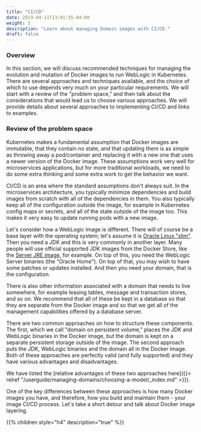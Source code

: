 ```yaml
---
title: "CI/CD"
date: 2019-04-11T13:01:55-04:00
weight: 5
description: "Learn about managing Domain images with CI/CD."
draft: false
---
```


### Overview 

In this section, we will discuss recommended techniques for managing the evolution
and mutation of Docker images to run WebLogic in Kubernetes.  There are several
approaches and techniques available, and the choice of which to use depends very 
much on your particular requirements.  We will start with a review of the "problem 
space," and then talk about the considerations that would lead us to choose various 
approaches.  We will provide details about several approaches to implementing 
CI/CD and links to examples.

### Review of the problem space 

Kubernetes makes a fundamental assumption that Docker images are immutable, 
that they contain no state, and that updating them is as simple as throwing 
away a pod/container and replacing it with a new one that uses a newer version 
of the Docker image.  These assumptions work very well for microservices 
applications, but for more traditional workloads, we need to do some extra 
thinking and some extra work to get the behavior we want. 

CI/CD is an area where the standard assumptions don't always suit.  In the 
microservices architecture, you typically minimize dependencies and build 
images from scratch with all of the dependencies in them.  You also typically 
keep all of the configuration outside the image, for example in Kubernetes config 
maps or secrets, and all of the state outside of the image too.  This makes 
it very easy to update running pods with a new image. 

Let's consider how a WebLogic image is different.  There will of course be a 
base layer with the operating system; let's assume it is 
[Oracle Linux "slim"](https://hub.docker.com/_/oraclelinux/).  Then you need 
a JDK and this is very commonly in another layer.  Many people will use 
official supported JDK images from the Docker Store, like the 
[Server JRE image](https://hub.docker.com/_/oracle-serverjre-8), for example.  On 
top of this, you need the WebLogic Server binaries (the "Oracle Home").  On top 
of that, you may wish to have some patches or updates installed.  And then 
you need your domain, that is the configuration.

There is also other information associated with a domain that needs to live 
somewhere, for example leasing tables, message and transaction stores, and so 
on.  We recommend that all of these be kept in a database so that they are 
separate from the Docker image and so that we get all of the management 
capabilities offered by a database server.

There are two common approaches on how to structure these components.  The first, 
which we call "domain on persistent volume," places the JDK and WebLogic binaries 
in the Docker image, but the domain is kept on a separate persistent storage 
outside of the image.  The second approach puts the JDK, WebLogic binaries 
and the domain all in the Docker image.  Both of these approaches are perfectly 
valid (and fully supported) and they have various advantages and disadvantages.

We have listed the [relative advantages of these two approaches here]({{< relref "/userguide/managing-domains/choosing-a-model/_index.md" >}}).

One of the key differences between these approaches is how many Docker images 
you have, and therefore, how you build and maintain them - your image CI/CD 
process.  Let's take a short detour and talk about Docker image layering. 

{{% children style="h4" description="true" %}}

